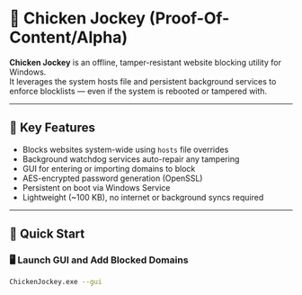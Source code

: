 # 🐔 Chicken Jockey (Proof-Of-Content/Alpha)

**Chicken Jockey** is an offline, tamper-resistant website blocking utility for Windows.  
It leverages the system hosts file and persistent background services to enforce blocklists — even if the system is rebooted or tampered with.

---

## 🔐 Key Features

- Blocks websites system-wide using `hosts` file overrides
- Background watchdog services auto-repair any tampering
- GUI for entering or importing domains to block
- AES-encrypted password generation (OpenSSL)
- Persistent on boot via Windows Service
- Lightweight (~100 KB), no internet or background syncs required

---

## 🚀 Quick Start

### 🖥️ Launch GUI and Add Blocked Domains

```bash
ChickenJockey.exe --gui
